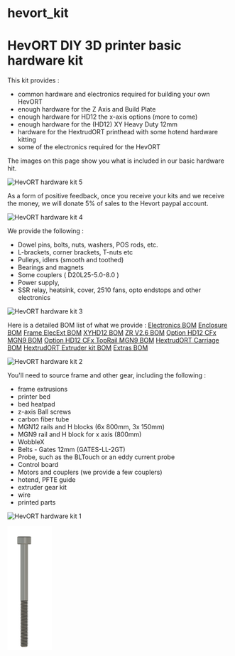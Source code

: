 # hevort_kit
# HevORT DIY 3D printer basic hardware kit

This kit provides :
 - common hardware and electronics required for building your own HevORT
 - enough hardware for the Z Axis and Build Plate
 - enough hardware for HD12 the x-axis options (more to come)
 - enough hardware for the  (HD12) XY Heavy Duty 12mm
 - hardware for the HextrudORT printhead with some hotend hardware kitting
 - some of the electronics required for the HevORT

The images on this page show you what is included in our basic hardware hit.

<img src="https://i.ibb.co/HxBWwpB/Screenshot-from-2023-08-30-19-19-21.png" alt="HevORT hardware kit 5" border="0"></a>

As a form of positive feedback, once you receive your kits and we receive the money, we will donate 5% of sales to the Hevort paypal account.

<img src="https://i.ibb.co/9rfjSTQ/Screenshot-from-2023-08-30-19-19-53.png" alt="HevORT hardware kit 4" border="0"></a>

We provide the following :
* Dowel pins, bolts, nuts, washers, POS rods, etc.
* L-brackets, corner brackets, T-nuts etc
* Pulleys, idlers (smooth and toothed)
* Bearings and magnets
* Some couplers ( D20L25-5.0-8.0 )
* Power supply,
* SSR relay, heatsink, cover, 2510 fans, opto endstops and other electronics

<img src="https://i.ibb.co/QmMhKDd/Screenshot-from-2023-08-30-19-20-17.png" alt="HevORT hardware kit 3" border="0"></a>

Here is a detailed BOM list of what we provide :
[Electronics BOM](https://github.com/flatmax/hevort_kit/raw/main/kit%20BOM_Electronics.xlsx)
[Enclosure BOM](https://github.com/flatmax/hevort_kit/raw/main/kit%20BOM_Enclosure_AcidBee.xlsx)
[Frame ElecExt BOM](https://github.com/flatmax/hevort_kit/raw/main/kit%20BOM_Frame_ElecExt.xlsx)
[XYHD12 BOM](https://github.com/flatmax/hevort_kit/raw/main/kit%20BOM_XYHD12.xlsx)
[ZR V2.6 BOM](https://github.com/flatmax/hevort_kit/raw/main/kit%20BOM_ZR_V2.6.xlsx)
[Option HD12 CFx MGN9 BOM](https://github.com/flatmax/hevort_kit/raw/main/kit%20Option_HD12_CFx_MGN9.xlsx)
[Option HD12 CFx TopRail MGN9 BOM](https://github.com/flatmax/hevort_kit/raw/main/kit%20Option_HD12_CFx_TopRail_MGN9.xlsx)
[HextrudORT Carriage BOM](https://github.com/flatmax/hevort_kit/raw/main/kit%20BOM_HextrudORT_Carriage_HD12.xlsx)
[HextrudORT Extruder kit BOM](https://github.com/flatmax/hevort_kit/raw/main/kit%20BOM_HextrudORT_Extruder_Rapido.xlsx)
[Extras BOM](https://github.com/flatmax/hevort_kit/raw/main/kit%20BOM_Extras.xlsx)

<img src="https://i.ibb.co/jgP32C9/Screenshot-from-2023-08-30-19-21-44.png" alt="HevORT hardware kit 2" border="0"></a>

You'll need to source frame and other gear, including the following :

 - frame extrusions
 - printer bed
 - bed heatpad
 - z-axis Ball screws
 - carbon fiber tube
 - MGN12 rails and H blocks (6x 800mm, 3x 150mm)
 - MGN9 rail and H block for x axis (800mm)
 - WobbleX
 - Belts - Gates 12mm (GATES-LL-2GT)
 - Probe, such as the BLTouch or an eddy current probe
 - Control board
 - Motors and couplers (we provide a few couplers)
 - hotend, PFTE guide
 - extruder gear kit
 - wire
 - printed parts

<img src="https://i.ibb.co/q1VdsPQ/Screenshot-from-2023-08-30-19-23-02.png" alt="HevORT hardware kit 1" border="0"></a>


<img src="https://raw.githubusercontent.com/flatmax/hevort_kit/main/images/media.hextrudort.rapido/image26.png" width="100">
